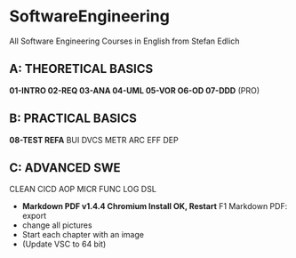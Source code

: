 # SoftwareEngineering
All Software Engineering Courses in English from Stefan Edlich

## A: THEORETICAL BASICS
**01-INTRO 02-REQ 03-ANA 04-UML 05-VOR O6-OD 07-DDD** (PRO)

## B: PRACTICAL BASICS
**08-TEST REFA** BUI DVCS METR ARC EFF DEP

## C: ADVANCED SWE
CLEAN CICD AOP MICR FUNC LOG DSL

* **Markdown PDF v1.4.4 Chromium Install OK, Restart** F1 Markdown PDF: export
* change all pictures
* Start each chapter with an image
* (Update VSC to 64 bit)